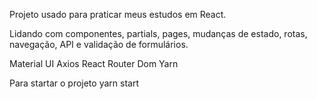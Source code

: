 Projeto usado para praticar meus estudos em React.

Lidando com componentes, partials, pages, mudanças de estado, rotas, navegação, API e validação de formulários.

Material UI
Axios
React Router Dom
Yarn



Para startar o projeto
yarn start